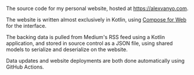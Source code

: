 The source code for my personal website, hosted at https://alexvanyo.com.

The website is written almost exclusively in Kotlin, using [Compose for Web](https://compose-web.ui.pages.jetbrains.team/) for the interface.

The backing data is pulled from Medium's RSS feed using a Kotlin application, and stored in source control as a JSON file, using shared models to serialize and deserialize on the website.

Data updates and website deployments are both done automatically using GitHub Actions.
